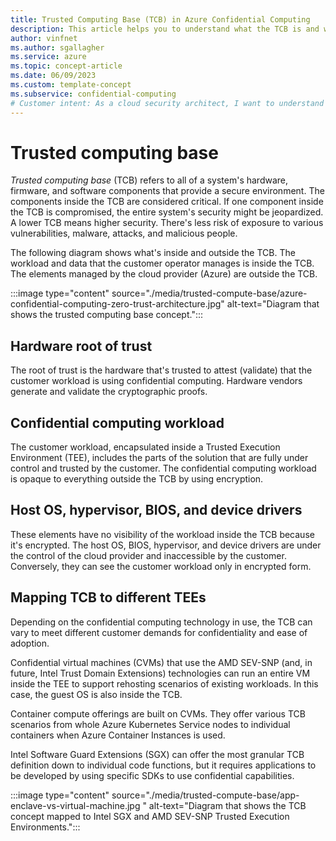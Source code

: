 ```yaml
---
title: Trusted Computing Base (TCB) in Azure Confidential Computing
description: This article helps you to understand what the TCB is and what it includes.
author: vinfnet
ms.author: sgallagher
ms.service: azure
ms.topic: concept-article
ms.date: 06/09/2023
ms.custom: template-concept
ms.subservice: confidential-computing
# Customer intent: As a cloud security architect, I want to understand the concept of Trusted Computing Base (TCB) in Azure Confidential Computing, so that I can evaluate and implement effective security measures for my workloads and ensure their confidentiality.
---
```

# Trusted computing base

*Trusted computing base* (TCB) refers to all of a system's hardware, firmware, and software components that provide a secure environment. The components inside the TCB are considered critical. If one component inside the TCB is compromised, the entire system's security might be jeopardized. A lower TCB means higher security. There's less risk of exposure to various vulnerabilities, malware, attacks, and malicious people.

The following diagram shows what's inside and outside the TCB. The workload and data that the customer operator manages is inside the TCB. The elements managed by the cloud provider (Azure) are outside the TCB.

:::image type="content" source="./media/trusted-compute-base/azure-confidential-computing-zero-trust-architecture.jpg" alt-text="Diagram that shows the trusted computing base concept.":::

## Hardware root of trust

The root of trust is the hardware that's trusted to attest (validate) that the customer workload is using confidential computing. Hardware vendors generate and validate the cryptographic proofs.

## Confidential computing workload

The customer workload, encapsulated inside a Trusted Execution Environment (TEE), includes the parts of the solution that are fully under control and trusted by the customer. The confidential computing workload is opaque to everything outside the TCB by using encryption.

## Host OS, hypervisor, BIOS, and device drivers

These elements have no visibility of the workload inside the TCB because it's encrypted. The host OS, BIOS, hypervisor, and device drivers are under the control of the cloud provider and inaccessible by the customer. Conversely, they can see the customer workload only in encrypted form.

## Mapping TCB to different TEEs

Depending on the confidential computing technology in use, the TCB can vary to meet different customer demands for confidentiality and ease of adoption.

Confidential virtual machines (CVMs) that use the AMD SEV-SNP (and, in future, Intel Trust Domain Extensions) technologies can run an entire VM inside the TEE to support rehosting scenarios of existing workloads. In this case, the guest OS is also inside the TCB.

Container compute offerings are built on CVMs. They offer various TCB scenarios from whole Azure Kubernetes Service nodes to individual containers when Azure Container Instances is used.

Intel Software Guard Extensions (SGX) can offer the most granular TCB definition down to individual code functions, but it requires applications to be developed by using specific SDKs to use confidential capabilities.

:::image type="content" source="./media/trusted-compute-base/app-enclave-vs-virtual-machine.jpg " alt-text="Diagram that shows the TCB concept mapped to Intel SGX and AMD SEV-SNP Trusted Execution Environments.":::
